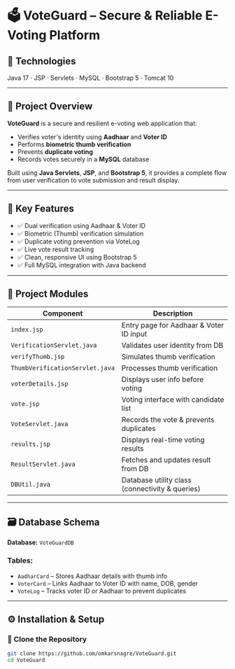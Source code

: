# 🗳️ VoteGuard – Secure & Reliable E-Voting Platform

## 📌 Technologies
Java 17 · JSP · Servlets · MySQL · Bootstrap 5 · Tomcat 10

---

## 🚀 Project Overview

**VoteGuard** is a secure and resilient e-voting web application that:

- Verifies voter's identity using **Aadhaar** and **Voter ID**
- Performs **biometric thumb verification**
- Prevents **duplicate voting**
- Records votes securely in a **MySQL** database

Built using **Java Servlets**, **JSP**, and **Bootstrap 5**, it provides a complete flow from user verification to vote submission and result display.

---

## 🔐 Key Features

- ✅ Dual verification using Aadhaar & Voter ID  
- ✅ Biometric (Thumb) verification simulation  
- ✅ Duplicate voting prevention via VoteLog  
- ✅ Live vote result tracking  
- ✅ Clean, responsive UI using Bootstrap 5  
- ✅ Full MySQL integration with Java backend  

---

## 🧩 Project Modules

| Component                     | Description                                      |
|------------------------------|--------------------------------------------------|
| `index.jsp`                  | Entry page for Aadhaar & Voter ID input         |
| `VerificationServlet.java`   | Validates user identity from DB                 |
| `verifyThumb.jsp`            | Simulates thumb verification                    |
| `ThumbVerificationServlet.java` | Processes thumb verification                  |
| `voterDetails.jsp`           | Displays user info before voting                |
| `vote.jsp`                   | Voting interface with candidate list            |
| `VoteServlet.java`           | Records the vote & prevents duplicates          |
| `results.jsp`                | Displays real-time voting results               |
| `ResultServlet.java`         | Fetches and updates result from DB              |
| `DBUtil.java`                | Database utility class (connectivity & queries) |

---

## 🗃️ Database Schema

**Database:** `VoteGuardDB`

### Tables:
- `AadharCard` – Stores Aadhaar details with thumb info  
- `VoterCard` – Links Aadhaar to Voter ID with name, DOB, gender  
- `VoteLog` – Tracks voter ID or Aadhaar to prevent duplicates  

---

## ⚙️ Installation & Setup

### 🔧 Clone the Repository

```bash
git clone https://github.com/omkarsnagre/VoteGuard.git
cd VoteGuard
